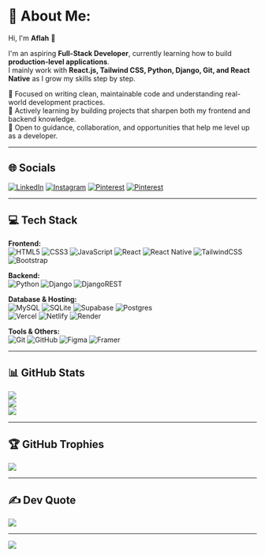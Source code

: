 # 💫 About Me:
Hi, I'm **Aflah** 👋  

I'm an aspiring **Full-Stack Developer**, currently learning how to build **production-level applications**.  
I mainly work with **React.js, Tailwind CSS, Python, Django, Git, and React Native** as I grow my skills step by step.  

🌱 Focused on writing clean, maintainable code and understanding real-world development practices.  
🚀 Actively learning by building projects that sharpen both my frontend and backend knowledge.  
🤝 Open to guidance, collaboration, and opportunities that help me level up as a developer.  

---

## 🌐 Socials
[![LinkedIn](https://img.shields.io/badge/LinkedIn-%230077B5.svg?logo=linkedin&logoColor=white)](https://linkedin.com/in/muhammed-aflahpp) 
[![Instagram](https://img.shields.io/badge/Instagram-%23E4405F.svg?logo=Instagram&logoColor=white)](https://instagram.com/afl_4h) 
[![Pinterest](https://img.shields.io/badge/Pinterest-%23E60023.svg?logo=Pinterest&logoColor=white)](https://pinterest.com/nexus_nw) 
[![Pinterest](https://img.shields.io/badge/Gitlab-%23E60023.svg?logo=Gitlab&logoColor=white)](https://gitlab.com/aflah-pp) 

---

## 💻 Tech Stack
**Frontend:**  
![HTML5](https://img.shields.io/badge/html5-%23E34F26.svg?style=flat&logo=html5&logoColor=white) 
![CSS3](https://img.shields.io/badge/css3-%231572B6.svg?style=flat&logo=css3&logoColor=white) 
![JavaScript](https://img.shields.io/badge/javascript-%23323330.svg?style=flat&logo=javascript&logoColor=%23F7DF1E) 
![React](https://img.shields.io/badge/react-%2320232a.svg?style=flat&logo=react&logoColor=%2361DAFB) 
![React Native](https://img.shields.io/badge/react_native-%2320232a.svg?style=flat&logo=react&logoColor=%2361DAFB) 
![TailwindCSS](https://img.shields.io/badge/tailwindcss-%2338B2AC.svg?style=flat&logo=tailwind-css&logoColor=white)  
![Bootstrap](https://img.shields.io/badge/bootstrap-%238511FA.svg?style=flat&logo=bootstrap&logoColor=white)  

**Backend:**  
![Python](https://img.shields.io/badge/python-3670A0?style=flat&logo=python&logoColor=ffdd54) 
![Django](https://img.shields.io/badge/django-%23092E20.svg?style=flat&logo=django&logoColor=white) 
![DjangoREST](https://img.shields.io/badge/Django%20REST-%23ff1709.svg?style=flat&logo=django&logoColor=white)  

**Database & Hosting:**  
![MySQL](https://img.shields.io/badge/mysql-4479A1.svg?style=flat&logo=mysql&logoColor=white) 
![SQLite](https://img.shields.io/badge/sqlite-%2307405e.svg?style=flat&logo=sqlite&logoColor=white) 
![Supabase](https://img.shields.io/badge/Supabase-3ECF8E?style=flat&logo=supabase&logoColor=white) 
![Postgres](https://img.shields.io/badge/postgres-%23316192.svg?style=flat&logo=postgresql&logoColor=white)  
![Vercel](https://img.shields.io/badge/vercel-%23000000.svg?style=flat&logo=vercel&logoColor=white) 
![Netlify](https://img.shields.io/badge/netlify-%23000000.svg?style=flat&logo=netlify&logoColor=#00C7B7) 
![Render](https://img.shields.io/badge/Render-%46E3B7.svg?style=flat&logo=render&logoColor=white)  

**Tools & Others:**  
![Git](https://img.shields.io/badge/git-%23F05033.svg?style=flat&logo=git&logoColor=white) 
![GitHub](https://img.shields.io/badge/github-%23121011.svg?style=flat&logo=github&logoColor=white) 
![Figma](https://img.shields.io/badge/figma-%23F24E1E.svg?style=flat&logo=figma&logoColor=white) 
![Framer](https://img.shields.io/badge/Framer-black?style=flat&logo=framer&logoColor=blue)  

---

## 📊 GitHub Stats
![](https://github-readme-stats.vercel.app/api?username=aflah-pp&theme=tokyonight&hide_border=true&include_all_commits=false&count_private=false)  
![](https://github-readme-streak-stats.herokuapp.com/?user=aflah-pp&theme=tokyonight&hide_border=true)  
![](https://github-readme-stats.vercel.app/api/top-langs/?username=aflah-pp&theme=tokyonight&hide_border=true&layout=compact)  

---

## 🏆 GitHub Trophies
![](https://github-profile-trophy.vercel.app/?username=aflah-pp&theme=tokyonight&no-frame=true&margin-w=4)  

---

## ✍️ Dev Quote
![](https://quotes-github-readme.vercel.app/api?type=horizontal&theme=tokyonight)  

---

[![](https://visitcount.itsvg.in/api?id=aflah-pp&icon=0&color=6)](https://visitcount.itsvg.in)  
